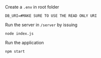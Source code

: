Create a `.env` in root folder
```
DB_URI=#MAKE SURE TO USE THE READ ONLY URI
```

Run the server in `/server` by issuing 
```
node index.js
```

Run the application
```
npm start
```
